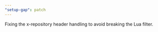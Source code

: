```yaml
---
"setup-gap": patch
---
```


Fixing the x-repository header handling to avoid breaking the Lua filter.
